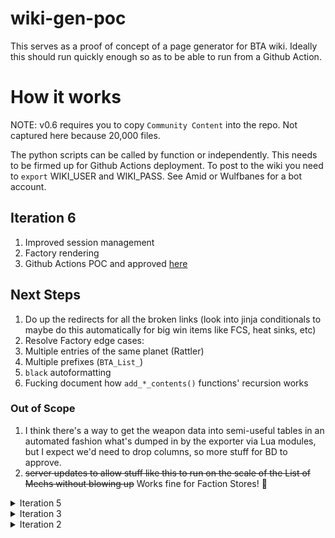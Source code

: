 # wiki-gen-poc

This serves as a proof of concept of a page generator for BTA wiki. Ideally this should run quickly enough so as to be able to run from a Github Action.

# How it works

NOTE: v0.6 requires you to copy `Community Content` into the repo. Not captured here because 20,000 files.

The python scripts can be called by function or independently. This needs to be firmed up for Github Actions deployment. To post to the wiki you need to `export` WIKI_USER and WIKI_PASS. See Amid or Wulfbanes for a bot account.

## Iteration 6
1. Improved session management
2. Factory rendering
3. Github Actions POC and approved [here](https://github.com/amidatelion/wiki-actions-poc)

## Next Steps

1. Do up the redirects for all the broken links (look into jinja conditionals to maybe do this automatically for big win items like FCS, heat sinks, etc)
2. Resolve Factory edge cases:
  1. Multiple entries of the same planet (Rattler)
  1. Multiple prefixes (`BTA_List_`)
3. `black` autoformatting
4. Fucking document how `add_*_contents()` functions' recursion works

### Out of Scope

1. I think there's a way to get the weapon data into semi-useful tables in an automated fashion what's dumped in by the exporter via Lua modules, but I expect we'd need to drop columns, so more stuff for BD to approve. 
2. ~~server updates to allow stuff like this to run on the scale of the List of Mechs without blowing up~~ Works fine for Faction Stores! 🎉

<details>
<summary>Iteration 5</summary>
Basically works like Iteration 4 except now 

1. The scripts can call each other as necessary
2. Instead of writing out a given wikitable to a file, it posts it to the wiki as a template
3. Credentials for that posting exist as env vars only - this is for Github Action integration

<summary>Iteration 4</summary>
1. `factionParser` takes two arguments currently: a source directory to walk through and a prefix exception (`itemCollection_` in this case. This was part of the generifying bits but it may be dropped for ease of executioni/legibility down the line). 
2. It then recursively walks that directory for .json files and grabs the `items` entry. 
3. It then builds an index of all the .csv files in the source directory, again recursively to catch the fucking `StreamingAssets` split and uses the `items` entry to find the right Collection with and starts adding everything to a list with the `add_file_contents` function.
4. If `add_file_contents` finds something that starts with the `prefix` it *recursively calls itself* until it's built a clean list and kicks everything back up the chain.
5. `factionParser` then returns a dict of dicts that has all the information we care about, i.e. shit like "Weapon_Gauss_Light_0-STOCK". This obviously isn't useful for the wiki. Enter `factionRenderer`. 
6. `<handwavium>` Imagine `factionRenderer` is set up to pull a dict of dicts from factionParser `</handwavium>`. I'll deal with this later along with the POST of the data to the wiki. At the moment everything just writes out files and I wanted to get clearance to proceed before doing any HTTP crap that requires credentials.
7. `factionRenderer` searches for the .json that the entry "Weapon_Gauss_Light_0-STOCK" refers to. Within that, it grabs Description.UIName and does some light transformations. Emphasis on *light* because we are pursuing a goal of "good enough"
8. Then it uses my old enemy jinja to template out the wikitext we want. This is where more "good enough" comes in. I am proposing we don't try to send people to the specific subsection of, say, [Weapons](https://www.bta3062.com/index.php?title=Weapons), which frequently *has no syntactic relation to the fucking name of the weapon*, which is exacerbated by the fact that there's no fucking way to definitively tell what kind of weapon a something is from its json. Instead, users get sent to [Weapons](https://www.bta3062.com/index.php?title=Weapons) and can CTRL+F the rest of the way like adults. 
9. `<handwavium>` Imagine things get POSTed`</handwavium>` to the wiki as Templates, like [so](https://www.bta3062.com/index.php?title=Template:RasalhagueStore). This can then be called within its own page, via a [nested template](https://www.bta3062.com/index.php?title=Faction_Store_Example&action=edit) (i.e. `{{FStoreWrapper|{{RasalhagueStore}}}}`), or on the Faction Stores page alongside any number of others (i.e. {{FStoreWrapper|{{RasalhagueStore}}{{DavionStore}}{{etcStore}}}}`). 
10. This way, changes are sectioned off away from the main body of the text, and edits are easier to make. The downside is that this requires more manual intervention to set things up. The upside is fewer 10,000 character writes as the whole page is rewritten on every update again, a more easily approachable editing experience for minions and clear and legibile code in the most popular language on the planet that rank amateurs can update and manipulate.
11. Pieces that aren't easily caught by this automation (for a variety of reasons, some listed in rants above) would be manually updated with a redirect. e.g. the FCS attachments would get a redirect to the Attachments page.
</details>

<details>
<summary>Iteration 3</summary>
python3 factionParser.py ~/fungit/BattleTech-Advanced/DynamicShops/fshops
build this out
</details>

<details>
<summary>Iteration 2</summary>
1. Template for a whole table (with escaped `{{}}`!) is in `templates/factionStore.tpl`
2. That is rendered out with information hardcoded in `factionRenderer.py`
3. Ends up in `factionTable.wiki`
4. Example: https://www.bta3062.com/index.php?title=User:Amidatelion



<details>
<summary>Iteration 1</summary>

1. Template for just the table internals is in `factionStore.tpl`  
2. That is rendered out with information hardcoded in `factionRenderer.py`  
3. Ends up in `factionTable.wiki`  
<details>